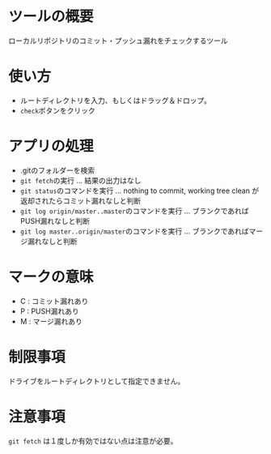 # ツールの概要
ローカルリポジトリのコミット・プッシュ漏れをチェックするツール

# 使い方
* ルートディレクトリを入力、もしくはドラッグ＆ドロップ。
* `check`ボタンをクリック

# アプリの処理
* .gitのフォルダーを検索
* `git fetch`の実行 … 結果の出力はなし
* `git status`のコマンドを実行 … nothing to commit, working tree clean が返却されたらコミット漏れなしと判断
* `git log origin/master..master`のコマンドを実行 … ブランクであればPUSH漏れなしと判断
* `git log master..origin/master`のコマンドを実行 … ブランクであればマージ漏れなしと判断

# マークの意味
* C : コミット漏れあり
* P : PUSH漏れあり
* M : マージ漏れあり

# 制限事項
ドライブをルートディレクトリとして指定できません。

# 注意事項
`git fetch` は１度しか有効ではない点は注意が必要。
